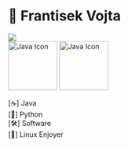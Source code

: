 # 👋 Frantisek Vojta

[<img src="https://github-readme-stats.vercel.app/api/top-langs/?username=frantisek-vojta&layout=compact&theme=vision-friendly-dark">](https://github-readme-stats.vercel.app/api/top-langs/?username=Frantisek-vojta&layout=compact&theme=vision-friendly-dark&cache_seconds=0
) 
<br> <img src="https://techstack-generator.vercel.app/python-icon.svg" alt="Java Icon" width="100">
<img src="https://techstack-generator.vercel.app/java-icon.svg" alt="Java Icon" width="100"> <br> 

    
[☕] Java  
[🐍] Python  
[🛠️] Software                                                                                                                                                                                                                                                                                                                                                                                                                                                                                                                                                                                                            
[🐧] Linux Enjoyer
